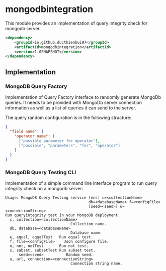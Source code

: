 # mongodbintegration

This module provides an implementation of query integrity check for mongodb server.

```xml
<dependency>
    <groupId>io.github.ducthienbui97</groupId>
    <artifactId>mongodbintegration</artifactId> 
    <version>1.0SNAPSHOT</version>
</dependency>
```

## Implementation

### MongoDB Query Factory

Implementation of Query Factory interface to randomly generate MongoDb queries. It needs to be provided with MongoDb
server connection information as well as a list of queries it can send to the server. 

The query random configuration is in the following structure:
```json
{
  "field name": {
    "operator name": [
      ["possible parameter for operator"],
      ["possible", "parameters", "for", "operator"]
    ]
  }
}
```

### MongoDB Query Testing CLI

Implementation of a simple command line interface program to run query integrity check on a mongodb server:
````
Usage: MongoDB Query Testing service [ens] c=<collectionName>
                                     db=<databaseName> f=<configFile>
                                     [seed=<seed>] u=<connectionString>
Run queryintegrity test in your MongoDB deployment.
  c, collection=<collectionName>
                             Collection name.
  db, database=<databaseName>
                             Database name.
  e, equal, equalTest   Run equal test.
  f, file=<configFile>    Json configure file.
  n, not, notTest       Run not test.
  s, subset, subsetTest Run subset test.
      seed=<seed>          Random seed.
  u, url, connection=<connectionString>
                             Connection string name.
````